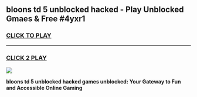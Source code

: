 
## bloons td 5 unblocked hacked - Play Unblocked Gmaes & Free #4yxr1
<h3>
<a href="https://news.freeplayer.one?title=bloons_td_5_unblocked_hacked&ref=24F">CLICK TO PLAY</a></h3>
<hr>

<h3>
<a href="https://news.freeplayer.one?title=bloons_td_5_unblocked_hacked&ref=24F">CLICK 2 PLAY</a>
  
</h3>

<a href="https://news.freeplayer.one?title=bloons_td_5_unblocked_hacked&ref=24F/"><img src="https://clearcache.store/games.png"></a>


**bloons td 5 unblocked hacked games unblocked: Your Gateway to Fun and Accessible Online Gaming**
